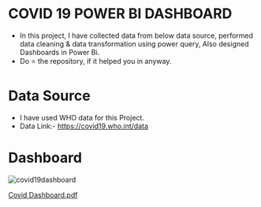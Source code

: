 # COVID 19 POWER BI DASHBOARD
* In this project, I have collected data from below data source, performed data cleaning & data transformation using power query, Also designed Dashboards in Power Bi.
* Do ⭐ the repository, if it helped you in anyway.

# Data Source
* I have used WHO data for this Project.
* Data Link:- https://covid19.who.int/data

# Dashboard

![covid19dashboard](https://user-images.githubusercontent.com/131236063/233922937-50cd2618-6371-49e2-bcf0-91c532d82768.PNG)


[Covid Dashboard.pdf](https://github.com/Analyst-Sarthak/covid19-dashboard/files/11307593/Covid.Dashboard.pdf)



